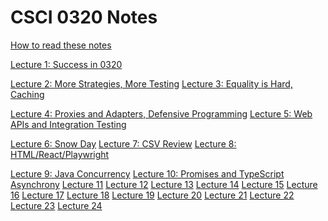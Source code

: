 # CSCI 0320 Notes

[How to read these notes](./home.md) 

[Lecture 1: Success in 0320](./success-in-0320/success-in-0320.md)

[Lecture 2: More Strategies, More Testing](./comparators-and-testing/comparators-and-testing.md)
[Lecture 3: Equality is Hard, Caching](./equality-contracts/equality-contracts.md)

[Lecture 4: Proxies and Adapters, Defensive Programming](./proxies-adapters/proxies-adapters.md)
[Lecture 5: Web APIs and Integration Testing](./apis-integration/apis-integration.md)

[Lecture 6: Snow Day]()
[Lecture 7: CSV Review]()
[Lecture 8: HTML/React/Playwright](./html-react-playwright/html-react-playwright.md)
 <!-- Generic Types and Wildcards, Fuzz Testing -->

[Lecture 9: Java Concurrency](./java-concurrency/java-concurrency.md)
[Lecture 10: Promises and TypeScript Asynchrony](./promises-fetch-prs/promises-fetch-prs.md)
[Lecture 11]()
[Lecture 12]()
[Lecture 13]()
[Lecture 14]()
[Lecture 15]()
[Lecture 16]()
[Lecture 17]()
[Lecture 18]()
[Lecture 19]()
[Lecture 20]()
[Lecture 21]()
[Lecture 22]()
[Lecture 23]()
[Lecture 24]()


